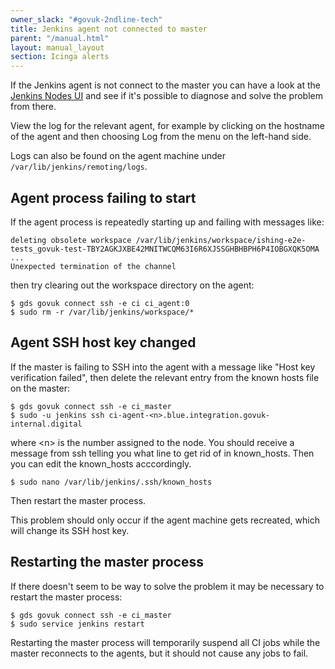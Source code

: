 ```yaml
---
owner_slack: "#govuk-2ndline-tech"
title: Jenkins agent not connected to master
parent: "/manual.html"
layout: manual_layout
section: Icinga alerts
---
```


If the Jenkins agent is not connect to the master you can have a look at the [Jenkins Nodes UI][jenkins-nodes] and see
if it's possible to diagnose and solve the problem from there.

[jenkins-nodes]: https://ci.integration.publishing.service.gov.uk/computer/

View the log for the relevant agent, for example by clicking on the hostname of the agent and then choosing Log from the menu on the left-hand side.

Logs can also be found on the agent machine under `/var/lib/jenkins/remoting/logs`.

## Agent process failing to start

If the agent process is repeatedly starting up and failing with messages like:

```
deleting obsolete workspace /var/lib/jenkins/workspace/ishing-e2e-tests_govuk-test-TBY2AGKJXBE42MNITWCQM63I6R6XJSSGHBHBPH6P4IOBGXQK5OMA
...
Unexpected termination of the channel
```

then try clearing out the workspace directory on the agent:

```
$ gds govuk connect ssh -e ci ci_agent:0
$ sudo rm -r /var/lib/jenkins/workspace/*
```

## Agent SSH host key changed

If the master is failing to SSH into the agent with a message like "Host key verification failed", then delete the relevant entry from the known hosts file on the master:

```
$ gds govuk connect ssh -e ci_master
$ sudo -u jenkins ssh ci-agent-<n>.blue.integration.govuk-internal.digital
```

where \<n\> is the number assigned to the node.
You should receive a message from ssh telling you what line to get rid of in known_hosts.
Then you can edit the known_hosts acccordingly.

```
$ sudo nano /var/lib/jenkins/.ssh/known_hosts
```

Then restart the master process.

This problem should only occur if the agent machine gets recreated, which will change its SSH host key.

## Restarting the master process

If there doesn't seem to be way to solve the problem it may be necessary to restart the master process:

```
$ gds govuk connect ssh -e ci_master
$ sudo service jenkins restart
```

Restarting the master process will temporarily suspend all CI jobs while the master reconnects to the agents, but it should not cause any jobs to fail.
